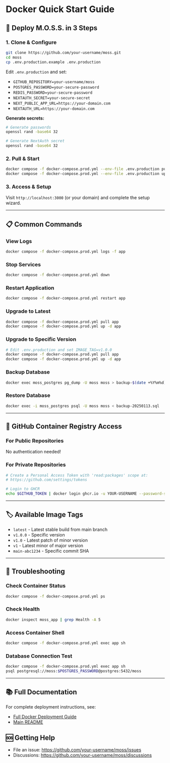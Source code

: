 # Docker Quick Start Guide

## 🚀 Deploy M.O.S.S. in 3 Steps

### 1. Clone & Configure

```bash
git clone https://github.com/your-username/moss.git
cd moss
cp .env.production.example .env.production
```

Edit `.env.production` and set:
- `GITHUB_REPOSITORY=your-username/moss`
- `POSTGRES_PASSWORD=your-secure-password`
- `REDIS_PASSWORD=your-secure-password`
- `NEXTAUTH_SECRET=your-secure-secret`
- `NEXT_PUBLIC_APP_URL=https://your-domain.com`
- `NEXTAUTH_URL=https://your-domain.com`

**Generate secrets:**
```bash
# Generate passwords
openssl rand -base64 32

# Generate NextAuth secret
openssl rand -base64 32
```

### 2. Pull & Start

```bash
docker compose -f docker-compose.prod.yml --env-file .env.production pull
docker compose -f docker-compose.prod.yml --env-file .env.production up -d
```

### 3. Access & Setup

Visit `http://localhost:3000` (or your domain) and complete the setup wizard.

---

## 📋 Common Commands

### View Logs
```bash
docker compose -f docker-compose.prod.yml logs -f app
```

### Stop Services
```bash
docker compose -f docker-compose.prod.yml down
```

### Restart Application
```bash
docker compose -f docker-compose.prod.yml restart app
```

### Upgrade to Latest
```bash
docker compose -f docker-compose.prod.yml pull app
docker compose -f docker-compose.prod.yml up -d app
```

### Upgrade to Specific Version
```bash
# Edit .env.production and set IMAGE_TAG=v1.0.0
docker compose -f docker-compose.prod.yml pull app
docker compose -f docker-compose.prod.yml up -d app
```

### Backup Database
```bash
docker exec moss_postgres pg_dump -U moss moss > backup-$(date +%Y%m%d).sql
```

### Restore Database
```bash
docker exec -i moss_postgres psql -U moss moss < backup-20250113.sql
```

---

## 🔐 GitHub Container Registry Access

### For Public Repositories
No authentication needed!

### For Private Repositories
```bash
# Create a Personal Access Token with 'read:packages' scope at:
# https://github.com/settings/tokens

# Login to GHCR
echo $GITHUB_TOKEN | docker login ghcr.io -u YOUR-USERNAME --password-stdin
```

---

## 🏷️ Available Image Tags

- `latest` - Latest stable build from main branch
- `v1.0.0` - Specific version
- `v1.0` - Latest patch of minor version
- `v1` - Latest minor of major version
- `main-abc1234` - Specific commit SHA

---

## 🔧 Troubleshooting

### Check Container Status
```bash
docker compose -f docker-compose.prod.yml ps
```

### Check Health
```bash
docker inspect moss_app | grep Health -A 5
```

### Access Container Shell
```bash
docker compose -f docker-compose.prod.yml exec app sh
```

### Database Connection Test
```bash
docker compose -f docker-compose.prod.yml exec app sh
psql postgresql://moss:$POSTGRES_PASSWORD@postgres:5432/moss
```

---

## 📚 Full Documentation

For complete deployment instructions, see:
- [Full Docker Deployment Guide](docs/docker-deployment.md)
- [Main README](README.md)

## 🆘 Getting Help

- File an issue: https://github.com/your-username/moss/issues
- Discussions: https://github.com/your-username/moss/discussions
